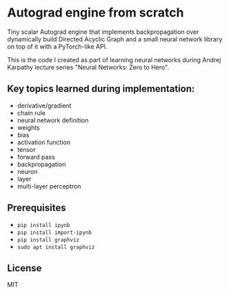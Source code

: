 # **Autograd engine from scratch**

Tiny scalar Autograd engine that implements backpropagation over dynamically build Directed Acyclic Graph and a small neural network library on top of it with a PyTorch-like API.

This is the code I created as part of learning neural networks during Andrej Karpathy lecture series "Neural Networks: Zero to Hero".

## Key topics learned during implementation:
- derivative/gradient
- chain rule
- neural network definition
- weights
- bias
- activation function
- tensor
- forward pass
- backpropagation
- neuron
- layer
- multi-layer perceptron

## Prerequisites

- `pip install ipynb`
- `pip install import-ipynb`
- `pip install graphviz`
- `sudo apt install graphviz`

## License
MIT